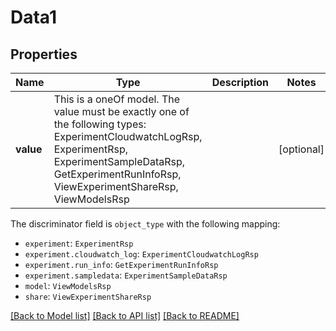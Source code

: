 # Data1



## Properties
Name | Type | Description | Notes
------------ | ------------- | ------------- | -------------
**value** | This is a oneOf model. The value must be exactly one of the following types: ExperimentCloudwatchLogRsp, ExperimentRsp, ExperimentSampleDataRsp, GetExperimentRunInfoRsp, ViewExperimentShareRsp, ViewModelsRsp |  | [optional] 

The discriminator field is `object_type` with the following mapping:
 - `experiment`: `ExperimentRsp`
 - `experiment.cloudwatch_log`: `ExperimentCloudwatchLogRsp`
 - `experiment.run_info`: `GetExperimentRunInfoRsp`
 - `experiment.sampledata`: `ExperimentSampleDataRsp`
 - `model`: `ViewModelsRsp`
 - `share`: `ViewExperimentShareRsp`



[[Back to Model list]](../README.md#models) [[Back to API list]](../README.md#api-endpoints) [[Back to README]](../README.md)


